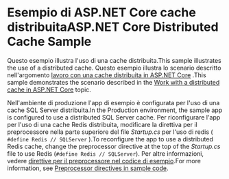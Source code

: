 # <a name="aspnet-core-distributed-cache-sample"></a><span data-ttu-id="a6208-101">Esempio di ASP.NET Core cache distribuita</span><span class="sxs-lookup"><span data-stu-id="a6208-101">ASP.NET Core Distributed Cache Sample</span></span>

<span data-ttu-id="a6208-102">Questo esempio illustra l'uso di una cache distribuita.</span><span class="sxs-lookup"><span data-stu-id="a6208-102">This sample illustrates the use of a distributed cache.</span></span> <span data-ttu-id="a6208-103">Questo esempio illustra lo scenario descritto nell'argomento [lavoro con una cache distribuita in ASP.NET Core](https://docs.microsoft.com/aspnet/core/performance/caching/distributed) .</span><span class="sxs-lookup"><span data-stu-id="a6208-103">This sample demonstrates the scenario described in the [Work with a distributed cache in ASP.NET Core](https://docs.microsoft.com/aspnet/core/performance/caching/distributed) topic.</span></span>

<span data-ttu-id="a6208-104">Nell'ambiente di produzione l'app di esempio è configurata per l'uso di una cache SQL Server distribuita.</span><span class="sxs-lookup"><span data-stu-id="a6208-104">In the Production environment, the sample app is configured to use a distributed SQL Server cache.</span></span> <span data-ttu-id="a6208-105">Per riconfigurare l'app per l'uso di una cache Redis distribuita, modificare la direttiva per il preprocessore nella parte superiore del file *Startup.cs* per l'uso di redis ( `#define Redis // SQLServer` ).</span><span class="sxs-lookup"><span data-stu-id="a6208-105">To reconfigure the app to use a distributed Redis cache, change the preprocessor directive at the top of the *Startup.cs* file to use Redis (`#define Redis // SQLServer`).</span></span> <span data-ttu-id="a6208-106">Per altre informazioni, vedere [direttive per il preprocessore nel codice di esempio](https://docs.microsoft.com/aspnet/core/introduction-to-aspnet-core#preprocessor-directives-in-sample-code).</span><span class="sxs-lookup"><span data-stu-id="a6208-106">For more information, see [Preprocessor directives in sample code](https://docs.microsoft.com/aspnet/core/introduction-to-aspnet-core#preprocessor-directives-in-sample-code).</span></span>
